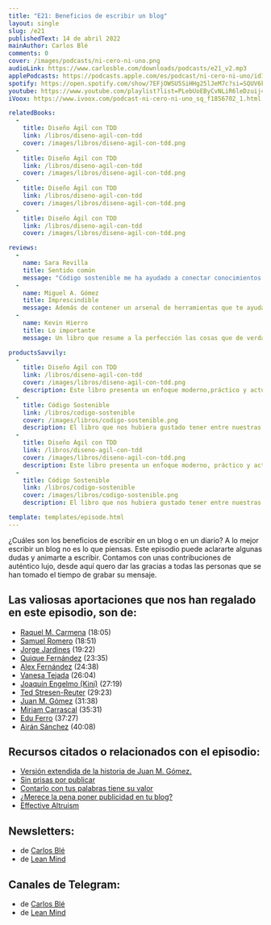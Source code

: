 ```yaml
---
title: "E21: Beneficios de escribir un blog"
layout: single
slug: /e21
publishedText: 14 de abril 2022
mainAuthor: Carlos Blé
comments: 0
cover: /images/podcasts/ni-cero-ni-uno.png
audioLink: https://www.carlosble.com/downloads/podcasts/e21_v2.mp3
applePodcasts: https://podcasts.apple.com/es/podcast/ni-cero-ni-uno/id1494641496
spotify: https://open.spotify.com/show/7EFjOWSU5SiHHg25lJeM7c?si=SQUV6kwuTl-dUN4t3QusqA&nd=1
youtube: https://www.youtube.com/playlist?list=PLebUoEByCvNLiR6leDzuij4C0PrjX-0Uq
iVoox: https://www.ivoox.com/podcast-ni-cero-ni-uno_sq_f1856702_1.html

relatedBooks:
  -
    title: Diseño Ágil con TDD
    link: /libros/diseno-agil-con-tdd
    cover: /images/libros/diseno-agil-con-tdd.png
  -
    title: Diseño Ágil con TDD
    link: /libros/diseno-agil-con-tdd
    cover: /images/libros/diseno-agil-con-tdd.png
  -
    title: Diseño Ágil con TDD
    link: /libros/diseno-agil-con-tdd
    cover: /images/libros/diseno-agil-con-tdd.png
  -
    title: Diseño Ágil con TDD
    link: /libros/diseno-agil-con-tdd
    cover: /images/libros/diseno-agil-con-tdd.png

reviews:
  -
    name: Sara Revilla
    title: Sentido común
    message: "Código sostenible me ha ayudado a conectar conocimientos que ni siquiera sabía que tenía. Carlos Blé explica y justifica los conceptos del código sostenible de tal manera que se convierten en sentido común."
  -
    name: Miguel A. Gómez
    title: Imprescindible
    message: Además de contener un arsenal de herramientas que te ayudaran a mejorar tu técnica como developer, es muy ameno. El mejor libro de programación en español que podrás encontrar.
  -
    name: Kevin Hierro
    title: Lo importante
    message: Un libro que resume a la perfección las cosas que de verdad aportan y se aplican en el día a día

productsSavvily:
  -
    title: Diseño Ágil con TDD
    link: /libros/diseno-agil-con-tdd
    cover: /images/libros/diseno-agil-con-tdd.png
    description: Este libro presenta un enfoque moderno,práctico y actualizado de TDD, con diferentes lenguajes de programación, apto para cualquier persona que desarrolle software.
  -
    title: Código Sostenible
    link: /libros/codigo-sostenible
    cover: /images/libros/codigo-sostenible.png
    description: El libro que nos hubiera gustado tener entre nuestras manos cuando estábamos aprendiendo a programar.
  -
    title: Diseño Ágil con TDD
    link: /libros/diseno-agil-con-tdd
    cover: /images/libros/diseno-agil-con-tdd.png
    description: Este libro presenta un enfoque moderno, práctico y actualizado de TDD, con diferentes lenguajes de programación, apto para cualquier persona que desarrolle software.
  -
    title: Código Sostenible
    link: /libros/codigo-sostenible
    cover: /images/libros/codigo-sostenible.png
    description: El libro que nos hubiera gustado tener entre nuestras manos cuando estábamos aprendiendo a programar.

template: templates/episode.html
---
```


¿Cuáles son los beneficios de escribir en un blog o en un diario? A lo mejor escribir un blog no es lo que piensas. Este episodio puede aclararte algunas dudas y animarte a escribir. Contamos con unas contribuciones de auténtico lujo, desde aquí quero dar las gracias a todas las personas que se han tomado el tiempo de grabar su mensaje.


## Las valiosas aportaciones que nos han regalado en este episodio, son de:

* [Raquel M. Carmena](https://rachelcarmena.github.io/) (18:05)
* [Samuel Romero](https://www.samuelromeroarbelo.com/) (18:51)
* [Jorge Jardines](https://www.gardenunez.net/) (19:22)
* [Quique Fernández](https://twitter.com/CKGrafico) (23:35)
* [Alex Fernández](https://pinchito.es/) (24:38)
* [Vanesa Tejada](https://vanesatejada.com/) (26:04)
* [Joaquín Engelmo (Kini)](https://www.kinisoftware.com/) (27:19)
* [Ted Stresen-Reuter](https://www.secret-source.eu/) (29:23)
* [Juan M. Gómez](https://twitter.com/_jmgomez_) (31:38)
* [Miriam Carrascal](https://miriam-carrascal.medium.com/) (35:31)
* [Edu Ferro](https://www.eferro.net/) (37:27)
* [Airán Sánchez](https://www.airanschez.com/) (40:08)


## Recursos citados o relacionados con el episodio:

* [Versión extendida de la historia de Juan M. Gómez.](https://www.carlosble.com/downloads/podcasts/e21_juanmgomez.mp4)
* [Sin prisas por publicar](https://www.carlosble.com/2021/03/sin-prisas-por-publicar/?lang=es)
* [Contarlo con tus palabras tiene su valor](https://www.carlosble.com/2021/04/contarlo-con-tus-palabras-tiene-su-valor/?lang=es)
* [¿Merece la pena poner publicidad en tu blog?](https://www.carlosble.com/2021/04/merece-la-pena-poner-publicidad-de-terceros-en-tu-blog/?lang=es)
* [Effective Altruism](http://bit.ly/2NfE2vp)

## Newsletters: 

* de [Carlos Blé](https://www.subscribepage.com/v3z8u6)
* de [Lean Mind](https://www.subscribepage.com/p3v4h5)

## Canales de Telegram: 

* de [Carlos Blé](https://t.me/carlosble) 
* de [Lean Mind](https://t.me/leanmind)